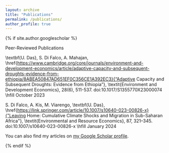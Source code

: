 ```yaml
---
layout: archive
title: "Publications"
permalink: /publications/
author_profile: true
---
```


{% if site.author.googlescholar %}
  <div class="wordwrap">
   Peer-Reviewed Publications

\textbf{U. Das}, S. Di Falco, A. Mahajan, \href{https://www.cambridge.org/core/journals/environment-and-development-economics/article/adaptive-capacity-and-subsequent-droughts-evidence-from-ethiopia/8ABEA50847AD651EF0C356CE1A392EC3}{“Adaptive Capacity and Subsequent Droughts: Evidence from Ethiopia”}, \textit{Environment and Development Economics}, 28(6), 511-537. doi:10.1017/S1355770X23000074 \hfill October 2023

S. Di Falco, A. Kis, M. Viarengo, \textbf{U. Das}, \href{https://link.springer.com/article/10.1007/s10640-023-00826-x}{"Leaving Home: Cumulative Climate Shocks and Migration in Sub-Saharan Africa"}, \textit{Environmental and Resource Economics}, 87, 321–345. doi:10.1007/s10640-023-00826-x \hfill January 2024
    
You can also find my articles on <a href="{{site.author.googlescholar}}">my Google Scholar profile</a>.</div>
{% endif %}

<!--
{% include base_path %}

{% for post in site.publications reversed %}
  {% include archive-single.html %}
{% endfor %}
-->
